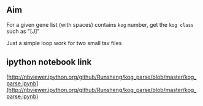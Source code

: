 ##  Aim ##

For a given gene list (with spaces) contains `kog` number, get the `kog class` such as "[J]"

Just a simple loop work for two small tsv files

## ipython notebook link ##

[http://nbviewer.ipython.org/github/Runsheng/kog_parse/blob/master/kog_parse.ipynb](http://nbviewer.ipython.org/github/Runsheng/kog_parse/blob/master/kog_parse.ipynb)



